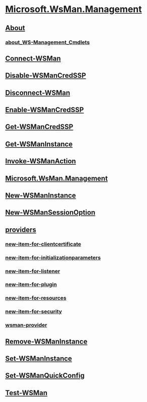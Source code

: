 #  [Microsoft.WsMan.Management]()
##  [About]()
###  [about_WS-Management_Cmdlets](About/about_WS-Management_Cmdlets.md)
##  [Connect-WSMan](Connect-WSMan.md)
##  [Disable-WSManCredSSP](Disable-WSManCredSSP.md)
##  [Disconnect-WSMan](Disconnect-WSMan.md)
##  [Enable-WSManCredSSP](Enable-WSManCredSSP.md)
##  [Get-WSManCredSSP](Get-WSManCredSSP.md)
##  [Get-WSManInstance](Get-WSManInstance.md)
##  [Invoke-WSManAction](Invoke-WSManAction.md)
##  [Microsoft.WsMan.Management](Microsoft.WsMan.Management.md)
##  [New-WSManInstance](New-WSManInstance.md)
##  [New-WSManSessionOption](New-WSManSessionOption.md)
##  [providers]()
###  [new-item-for-clientcertificate](providers/new-item-for-clientcertificate.md)
###  [new-item-for-initializationparameters](providers/new-item-for-initializationparameters.md)
###  [new-item-for-listener](providers/new-item-for-listener.md)
###  [new-item-for-plugin](providers/new-item-for-plugin.md)
###  [new-item-for-resources](providers/new-item-for-resources.md)
###  [new-item-for-security](providers/new-item-for-security.md)
###  [wsman-provider](providers/wsman-provider.md)
##  [Remove-WSManInstance](Remove-WSManInstance.md)
##  [Set-WSManInstance](Set-WSManInstance.md)
##  [Set-WSManQuickConfig](Set-WSManQuickConfig.md)
##  [Test-WSMan](Test-WSMan.md)
